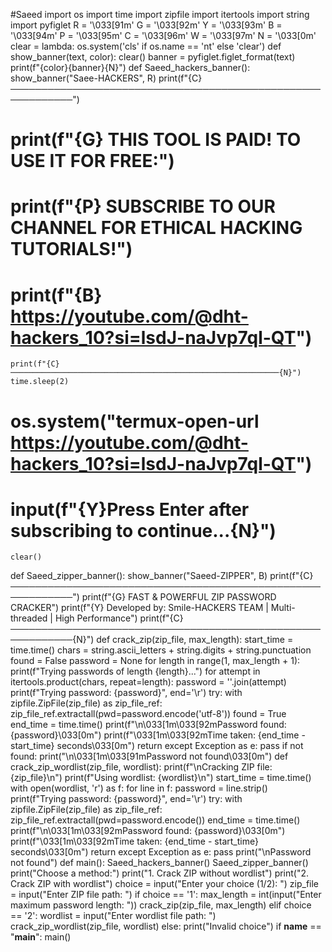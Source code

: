 #Saeed
import os
import time
import zipfile
import itertools
import string
import pyfiglet
R = '\033[91m'
G = '\033[92m'
Y = '\033[93m'
B = '\033[94m'
P = '\033[95m'
C = '\033[96m'
W = '\033[97m'
N = '\033[0m'
clear = lambda: os.system('cls' if os.name == 'nt' else 'clear')
def show_banner(text, color):
    clear()
    banner = pyfiglet.figlet_format(text)
    print(f"{color}{banner}{N}")
def Saeed_hackers_banner():
    show_banner("Saee-HACKERS", R)
    print(f"{C}────────────────────────────────────────────────────────────")
 #   print(f"{G} THIS TOOL IS PAID! TO USE IT FOR FREE:")
 # print(f"{P} SUBSCRIBE TO OUR CHANNEL FOR ETHICAL HACKING TUTORIALS!")
# print(f"{B} https://youtube.com/@dht-hackers_10?si=lsdJ-naJvp7ql-QT")
    print(f"{C}────────────────────────────────────────────────────────────{N}")
    time.sleep(2)
  #  os.system("termux-open-url https://youtube.com/@dht-hackers_10?si=lsdJ-naJvp7ql-QT")
   # input(f"{Y}Press Enter after subscribing to continue...{N}")
    clear()
def Saeed_zipper_banner():
    show_banner("Saeed-ZIPPER", B)
    print(f"{C}────────────────────────────────────────────────────────────")
    print(f"{G} FAST & POWERFUL ZIP PASSWORD CRACKER")
    print(f"{Y} Developed by: Smile-HACKERS TEAM | Multi-threaded | High Performance")
    print(f"{C}────────────────────────────────────────────────────────────{N}")
def crack_zip(zip_file, max_length):
    start_time = time.time()
    chars = string.ascii_letters + string.digits + string.punctuation
    found = False
    password = None
    for length in range(1, max_length + 1):
        print(f"Trying passwords of length {length}...")
        for attempt in itertools.product(chars, repeat=length):
            password = ''.join(attempt)
            print(f"Trying password: {password}", end='\r')
            try:
                with zipfile.ZipFile(zip_file) as zip_file_ref:
                    zip_file_ref.extractall(pwd=password.encode('utf-8'))
                found = True
                end_time = time.time()
                print(f"\n\033[1m\033[92mPassword found: {password}\033[0m")
                print(f"\033[1m\033[92mTime taken: {end_time - start_time} seconds\033[0m")
                return
            except Exception as e:
                pass
    if not found:
        print("\n\033[1m\033[91mPassword not found\033[0m")
def crack_zip_wordlist(zip_file, wordlist):
    print(f"\nCracking ZIP file: {zip_file}\n")
    print(f"Using wordlist: {wordlist}\n")
    start_time = time.time()
    with open(wordlist, 'r') as f:
        for line in f:
            password = line.strip()
            print(f"Trying password: {password}", end='\r')
            try:
                with zipfile.ZipFile(zip_file) as zip_file_ref:
                    zip_file_ref.extractall(pwd=password.encode())
                end_time = time.time()
                print(f"\n\033[1m\033[92mPassword found: {password}\033[0m")
                print(f"\033[1m\033[92mTime taken: {end_time - start_time} seconds\033[0m")
                return
            except Exception as e:
                pass
    print("\nPassword not found")
def main():
    Saeed_hackers_banner()
    Saeed_zipper_banner()
    print("Choose a method:")
    print("1. Crack ZIP without wordlist")
    print("2. Crack ZIP with wordlist")
    choice = input("Enter your choice (1/2): ")
    zip_file = input("Enter ZIP file path: ")
    if choice == '1':
        max_length = int(input("Enter maximum password length: "))
        crack_zip(zip_file, max_length)
    elif choice == '2':
        wordlist = input("Enter wordlist file path: ")
        crack_zip_wordlist(zip_file, wordlist)
    else:
        print("Invalid choice")
if __name__ == "__main__":
    main()
